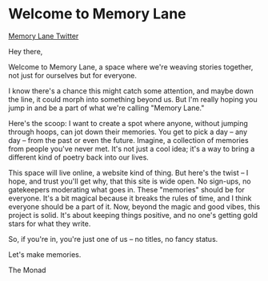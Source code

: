 # Welcome to Memory Lane

[Memory Lane Twitter](https://twitter.com/MemoryLane2024)

Hey there,

Welcome to Memory Lane, a space where we're weaving stories together, not just for ourselves but for everyone.

I know there's a chance this might catch some attention, and maybe down the line, it could morph into something beyond us. But I'm really hoping you jump in and be a part of what we're calling "Memory Lane."

Here's the scoop: I want to create a spot where anyone, without jumping through hoops, can jot down their memories. You get to pick a day – any day – from the past or even the future. Imagine, a collection of memories from people you've never met. It's not just a cool idea; it's a way to bring a different kind of poetry back into our lives.

This space will live online, a website kind of thing. But here's the twist – I hope, and trust you'll get why, that this site is wide open. No sign-ups, no gatekeepers moderating what goes in. These "memories" should be for everyone. It's a bit magical because it breaks the rules of time, and I think everyone should be a part of it. Now, beyond the magic and good vibes, this project is solid. It's about keeping things positive, and no one's getting gold stars for what they write.

So, if you're in, you're just one of us – no titles, no fancy status.

Let's make memories.

The Monad

